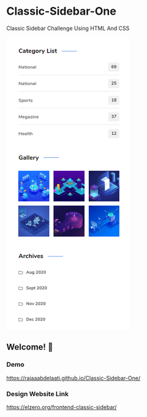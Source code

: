 # Classic-Sidebar-One
Classic Sidebar Challenge Using HTML And CSS

![Design preview for the Classic-Sidebar-One challenge](./images/frontend-task-classic-sidebar.png)

## Welcome! 👋

### Demo 
https://rajaaabdelaati.github.io/Classic-Sidebar-One/

### Design Website Link 
https://elzero.org/frontend-classic-sidebar/
